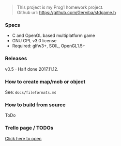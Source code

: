 # <stdgame>

> This project is my Prog1 homework project. <br>
> Github url: https://github.com/Gerviba/stdgame.h

### Specs
- C and OpenGL based multiplatform game
- GNU GPL v3.0 license
- Required: glfw3+, SOIL, OpenGL1.5+

### Releases

v0.5 - Half done 2017.11.12.

### How to create map/mob or object

See: `docs/fileformats.md`

### How to build from source

ToDo

### Trello page / TODOs
[Click here to open](https://trello.com/b/xDMACzKE/gervibas-awesome-platformer)

